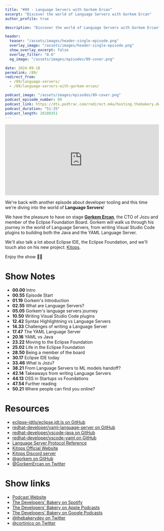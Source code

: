 ```yaml
---
title: "#89 - Language Servers with Gorkem Ercan"
excerpt: "Discover the world of Language Servers with Gorkem Ercan"
author_profile: true

description: "Discover the world of Language Servers with Gorkem Ercan"

header:
  teaser: "/assets/images/header-single-episode.png"
  overlay_image: "/assets/images/header-single-episode.png"
  show_overlay_excerpt: false
  overlay_filter: "0.6"
  og_image: "/assets/images/episodes/89-cover.png"

date: 2024-09-18
permalink: /89/
redirect_from:
  - /89/language-servers/
  - /89/language-servers-with-gorkem-ercan/

podcast_image: "/assets/images/episodes/89-cover.png"
podcast_episode_number: 89
podcast_link: https://dts.podtrac.com/redirect.m4a/hosting.thebakery.dev/89-thedevelopersbakery-languageservers.m4a
podcast_duration: "51:35"
podcast_length: 20180351
---
```


<iframe src="https://open.spotify.com/embed-podcast/show/4jV6Yoz7D38sZJlYMzJm3k" width="100%" height="232" frameborder="0" allowtransparency="true" allow="encrypted-media"></iframe>

We're back with another episode about developer tooling and this time we're diving into the world of **Language Servers**!

We have the pleasure to have on stage [**Gorkem Ercan**](https://twitter.com/GorkemErcan), the CTO of Jozu and member of the Eclipse Foundation Board. Gorkem will walk us through his journey in the world of Language Servers, from writing Visual Studio Code plugins to building both the Java and the YAML Language Server.

We'll also talk a lot about Eclipse IDE, the Eclipse Foundation, and we'll touch also on his new project: [Kitops](https://kitops.ml/).

Enjoy the show 👨‍🍳

# Show Notes

- **00.00** Intro
- **00.55** Episode Start
- **01.19** Gorkem's Introduction
- **02.55** What are Language Servers?
- **05.05** Gorkem's language servers journey
- **10.50** Writing Visual Studio Code plugins
- **12.42** Syntax Highlightning vs Language Servers
- **14.33** Challenges of writing a Language Server
- **17.47** The YAML Language Server
- **20.16** YAML vs Java
- **23.22** Moving to the Eclipse Foundation
- **25.02** Life in the Eclipse Foundation
- **28.50** Being a member of the board
- **30.17** Eclipse IDE today
- **33.46** What is Jozu?
- **38.21** From Language Servers to ML models handoff?
- **42.14** Takeaways from writing Language Servers
- **44.13** OSS in Startups vs Foundations
- **47.54** Further reading
- **50.21** Where people can find you online?

# Resources

- <i class="fab fa-github"></i> [eclipse-jdtls/eclipse.jdt.ls on GitHub](https://github.com/eclipse-jdtls/eclipse.jdt.ls)
- <i class="fab fa-github"></i> [redhat-developer/yaml-language-server on GitHub](https://github.com/redhat-developer/yaml-language-server)
- <i class="fab fa-github"></i> [redhat-developer/vscode-java on GitHub](https://github.com/redhat-developer/vscode-java)
- <i class="fab fa-github"></i> [redhat-developer/vscode-yaml on GitHub](https://github.com/redhat-developer/vscode-yaml)
- <i class="fas fa-link"></i> [Language Server Protocol Reference](https://microsoft.github.io/language-server-protocol/)
- <i class="fas fa-link"></i> [Kitops Official Website](https://kitops.ml/)
- <i class="fab fa-discord"></i> [Kitops Discord server](https://discord.gg/Tapeh8agYy)
- <i class="fab fa-github"></i> [@gorkem on GitHub](https://github.com/gorkem)
- <i class="fab fa-twitter"></i> [@GorkemErcan on Twitter](https://twitter.com/GorkemErcan)

# Show links

- <i class="fas fa-link"></i> [Podcast Website](https://thebakery.dev)
- <i class="fab fa-spotify"></i> [The Developers' Bakery on Spotify](https://open.spotify.com/show/4jV6Yoz7D38sZJlYMzJm3k?si=AL3ske_0R_CKlEScMhYhug)
- <i class="fas fa-podcast"></i> [The Developers' Bakery on Apple Podcasts](https://podcasts.apple.com/us/podcast/the-developers-bakery/id1542849034)
- <i class="fab fa-google-play"></i> [The Developers' Bakery on Google Podcasts](https://podcasts.google.com/feed/aHR0cHM6Ly90aGViYWtlcnkuZGV2L3BvZGNhc3QueG1s)
- <i class="fab fa-twitter"></i> [@thebakerydev on Twitter](https://twitter.com/thebakerydev)
- <i class="fab fa-twitter"></i> [@cortinico on Twitter](https://twitter.com/cortinico)
